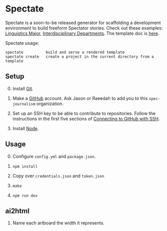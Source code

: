 # Spectate

Spectate is a soon-to-be released generator for scaffolding a development environment to build freeform Spectator stories. Check out these examples: [Linguistics Major](https://github.com/spec-journalism/linguistics-major), [Interdisciplinary Departments](https://github.com/spec-journalism/interdisciplinary-departments). The template doc is [here](https://docs.google.com/document/d/1vs_o7MAt1vQ8X6-zCapFXne5B-wosLb__7opChId4J4/edit).

Spectate usage:
```
spectate          build and serve a rendered template
spectate create   create a project in the current directory from a template
```

## Setup

0. Install [Git](https://git-scm.com/book/en/v2/Getting-Started-Installing-Git).

1. Make a [GitHub](https://github.com) account. Ask Jason or Raeedah to add you to this `spec-journalism` organization.

2. Set up an SSH key to be able to contribute to repositories. Follow the instructions in the first five sections of [Connecting to GitHub with SSH](https://help.github.com/en/articles/connecting-to-github-with-ssh).

3. Install [Node](https://nodejs.org/en/).

<!--
4. Clone Spectate by running this command in the Terminal:
```
git clone git@github.com:spec-journalism/spectate.git ~/spectate
```

5. Go to the Spectate directory `cd ~/spectate`. Make the `spectate` command available everywhere:
```
npm link
```
-->

## Usage

0. Configure `config.yml` and `package.json`.

1. `npm install`

2. Copy over `credentials.json` and `token.json`

2. `make`

3. `npm run dev`

## ai2html

1. Name each artboard the width it represents.

